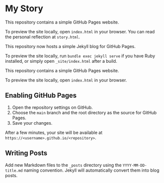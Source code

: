# My Story

This repository contains a simple GitHub Pages website.

To preview the site locally, open `index.html` in your browser.
You can read the personal reflection at `story.html`.

This repository now hosts a simple Jekyll blog for GitHub Pages.

To preview the site locally, run `bundle exec jekyll serve` if you have Ruby installed, or simply open `_site/index.html` after a build.

This repository contains a simple GitHub Pages website.

To preview the site locally, open `index.html` in your browser.

## Enabling GitHub Pages

1. Open the repository settings on GitHub.
2. Choose the `main` branch and the root directory as the source for GitHub Pages.
3. Save your changes.

After a few minutes, your site will be available at `https://<username>.github.io/<repository>`.


## Writing Posts

Add new Markdown files to the `_posts` directory using the `YYYY-MM-DD-title.md` naming convention. Jekyll will automatically convert them into blog posts.

